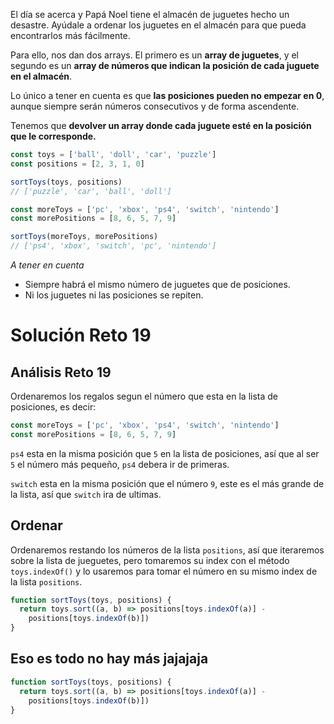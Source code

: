 El día se acerca y Papá Noel tiene el almacén de juguetes hecho un desastre. Ayúdale a ordenar los juguetes en el almacén para que pueda encontrarlos más fácilmente.

Para ello, nos dan dos arrays. El primero es un **array de juguetes**, y el segundo es un **array de números que indican la posición de cada juguete en el almacén**.

Lo único a tener en cuenta es que **las posiciones pueden no empezar en 0**, aunque siempre serán números consecutivos y de forma ascendente.

Tenemos que **devolver un array donde cada juguete esté en la posición que le corresponde.**

```js
const toys = ['ball', 'doll', 'car', 'puzzle']
const positions = [2, 3, 1, 0]

sortToys(toys, positions)
// ['puzzle', 'car', 'ball', 'doll']

const moreToys = ['pc', 'xbox', 'ps4', 'switch', 'nintendo']
const morePositions = [8, 6, 5, 7, 9]

sortToys(moreToys, morePositions)
// ['ps4', 'xbox', 'switch', 'pc', 'nintendo']
```

*A tener en cuenta*
 - Siempre habrá el mismo número de juguetes que de posiciones.
 - Ni los juguetes ni las posiciones se repiten.

# Solución Reto 19

## Análisis Reto 19

Ordenaremos los regalos segun el número que esta en la lista de posiciones, es decir:

```js
const moreToys = ['pc', 'xbox', 'ps4', 'switch', 'nintendo']
const morePositions = [8, 6, 5, 7, 9]
```

`ps4` esta en la misma posición que `5` en la lista de posiciones, así que al ser `5` el número más pequeño, `ps4` debera ir de primeras.

`switch` esta en la misma posición que el número `9`, este es el más grande de la lista, así que `switch` ira de ultimas.

## Ordenar 

Ordenaremos restando los números de la lista `positions`, así que iteraremos sobre la lista de jueguetes, pero tomaremos su index con el método `toys.indexOf()` y lo usaremos para tomar el número en su mismo index de la lista `positions`.

```js
function sortToys(toys, positions) {
  return toys.sort((a, b) => positions[toys.indexOf(a)] -
    positions[toys.indexOf(b)])
}
```

## Eso es todo no hay más jajajaja

```js
function sortToys(toys, positions) {
  return toys.sort((a, b) => positions[toys.indexOf(a)] -
    positions[toys.indexOf(b)])
}
```